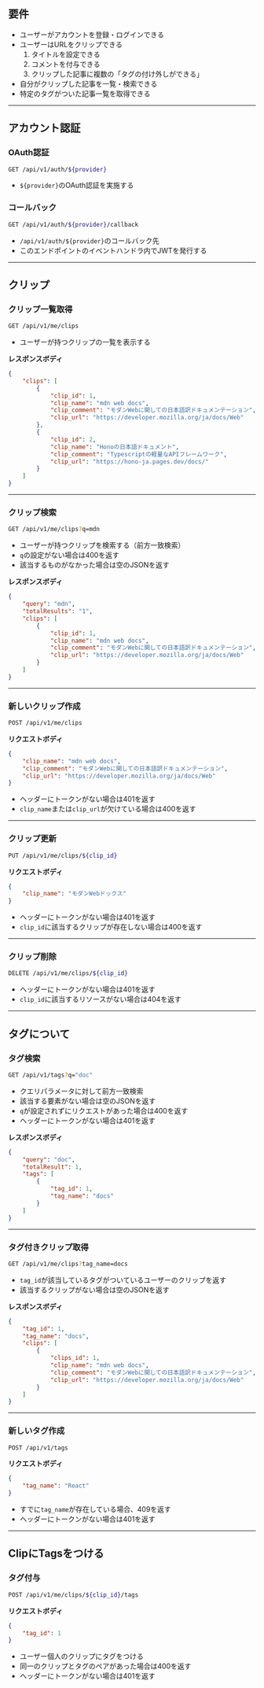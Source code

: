 ## 要件

- ユーザーがアカウントを登録・ログインできる
- ユーザーはURLをクリップできる
  1. タイトルを設定できる
  2. コメントを付与できる
  3. クリップした記事に複数の「タグの付け外しができる」
- 自分がクリップした記事を一覧・検索できる
- 特定のタグがついた記事一覧を取得できる

---

## アカウント認証

### OAuth認証
```bash
GET /api/v1/auth/${provider}
```
- `${provider}`のOAuth認証を実施する

### コールバック
```bash
GET /api/v1/auth/${provider}/callback
```
- `/api/v1/auth/${provider}`のコールバック先
- このエンドポイントのイベントハンドラ内でJWTを発行する

---

## クリップ

### クリップ一覧取得
```bash
GET /api/v1/me/clips
```
- ユーザーが持つクリップの一覧を表示する

**レスポンスボディ**
```json
{
    "clips": [
        {
            "clip_id": 1,
            "clip_name": "mdn web docs",
            "clip_comment": "モダンWebに関しての日本語訳ドキュメンテーション",
            "clip_url": "https://developer.mozilla.org/ja/docs/Web"
        },
        {
            "clip_id": 2,
            "clip_name": "Honoの日本語ドキュメント",
            "clip_comment": "Typescriptの軽量なAPIフレームワーク",
            "clip_url": "https://hono-ja.pages.dev/docs/"
        }
    ]
}
```

---

### クリップ検索
```bash
GET /api/v1/me/clips?q=mdn
```
- ユーザーが持つクリップを検索する（前方一致検索）
- `q`の設定がない場合は400を返す
- 該当するものがなかった場合は空のJSONを返す

**レスポンスボディ**
```json
{
    "query": "mdn",
    "totalResults": "1",
    "clips": [
        {
            "clip_id": 1,
            "clip_name": "mdn web docs",
            "clip_comment": "モダンWebに関しての日本語訳ドキュメンテーション",
            "clip_url": "https://developer.mozilla.org/ja/docs/Web"
        }
    ]
}
```

---

### 新しいクリップ作成
```bash
POST /api/v1/me/clips
```
**リクエストボディ**
```json
{
    "clip_name": "mdn web docs",
    "clip_comment": "モダンWebに関しての日本語訳ドキュメンテーション",
    "clip_url": "https://developer.mozilla.org/ja/docs/Web"
}
```
- ヘッダーにトークンがない場合は401を返す
- `clip_name`または`clip_url`が欠けている場合は400を返す

---

### クリップ更新
```bash
PUT /api/v1/me/clips/${clip_id}
```
**リクエストボディ**
```json
{
    "clip_name": "モダンWebドックス"
}
```
- ヘッダーにトークンがない場合は401を返す
- `clip_id`に該当するクリップが存在しない場合は400を返す

---

### クリップ削除
```bash
DELETE /api/v1/me/clips/${clip_id}
```
- ヘッダーにトークンがない場合は401を返す
- `clip_id`に該当するリソースがない場合は404を返す

---

## タグについて

### タグ検索
```bash
GET /api/v1/tags?q="doc"
```
- クエリパラメータに対して前方一致検索
- 該当する要素がない場合は空のJSONを返す
- `q`が設定されずにリクエストがあった場合は400を返す
- ヘッダーにトークンがない場合は401を返す

**レスポンスボディ**
```json
{
    "query": "doc",
    "totalResult": 1,
    "tags": [
        {
            "tag_id": 1,
            "tag_name": "docs"
        }
    ]
}
```

---

### タグ付きクリップ取得
```bash
GET /api/v1/me/clips?tag_name=docs
```
- `tag_id`が該当しているタグがついているユーザーのクリップを返す
- 該当するクリップがない場合は空のJSONを返す

**レスポンスボディ**
```json
{
    "tag_id": 1,
    "tag_name": "docs",
    "clips": [
        {
            "clips_id": 1,
            "clip_name": "mdn web docs",
            "clip_comment": "モダンWebに関しての日本語訳ドキュメンテーション",
            "clip_url": "https://developer.mozilla.org/ja/docs/Web"
        }
    ]
}
```

---

### 新しいタグ作成
```bash
POST /api/v1/tags
```
**リクエストボディ**
```json
{
    "tag_name": "React"
}
```
- すでに`tag_name`が存在している場合、409を返す
- ヘッダーにトークンがない場合は401を返す

---

## ClipにTagsをつける

### タグ付与
```bash
POST /api/v1/me/clips/${clip_id}/tags
```
**リクエストボディ**
```json
{
    "tag_id": 1
}
```
- ユーザー個人のクリップにタグをつける
- 同一のクリップとタグのペアがあった場合は400を返す
- ヘッダーにトークンがない場合は401を返す